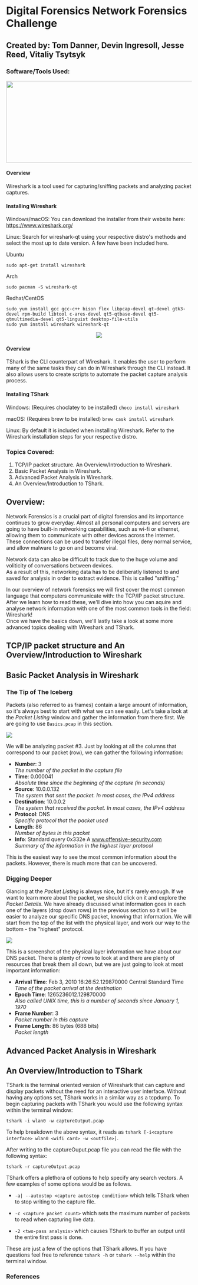 # Digital Forensics Network Forensics Challenge
## Created by: Tom Danner, Devin Ingresoll, Jesse Reed, Vitaliy Tsytsyk

### Software/Tools Used:
<p align="center">
  <img src="https://github.com/tsytsykvitaliy/digital-forensics-network-forensics-challenge/blob/main/Wireshark_Logo.png" width="800" height="221" />
</p>

#### Overview

Wireshark is a tool used for capturing/sniffing packets and analyzing packet captures.

#### Installing Wireshark
Windows/macOS: You can download the installer from their website here: https://www.wireshark.org/

Linux: Search for wireshark-qt using your respective distro's methods and select the most up to date version. A few have been included here.

Ubuntu

`sudo apt-get install wireshark`

Arch

`sudo pacman -S wireshark-qt`

Redhat/CentOS
```
sudo yum install gcc gcc-c++ bison flex libpcap-devel qt-devel gtk3-devel rpm-build libtool c-ares-devel qt5-qtbase-devel qt5-qtmultimedia-devel qt5-linguist desktop-file-utils
sudo yum install wireshark wireshark-qt
```

<p align="center">
  <img src="https://github.com/tsytsykvitaliy/digital-forensics-network-forensics-challenge/blob/main/tshark_logo.png">
</p>

#### Overview

TShark is the CLI counterpart of Wireshark. It enables the user to perform many of the same tasks they can do in Wireshark through the CLI instead. It also allows users to create scripts to automate the packet capture analysis process.

#### Installing TShark
Windows: (Requires choclatey to be installed) `choco install wireshark`

macOS: (Requires brew to be installed) `brew cask install wireshark`

Linux: By default it is included when installing Wireshark. Refer to the Wireshark installation steps for your respective distro.

### Topics Covered:
1. TCP/IP packet structure. An Overview/Introduction to Wireshark.
2. Basic Packet Analysis in Wireshark.
3. Advanced Packet Analysis in Wireshark.
4. An Overview/Introduction to TShark.

## Overview:
Network Forensics is a crucial part of digital forensics and its importance continues to grow everyday.
Almost all personal computers and servers are going to have built-in networking capabilities, such as wi-fi or ethernet, allowing them to communicate with other devices across the internet.
These connections can be used to transfer illegal files, deny normal service, and allow malware to go on and become viral.                                                                                                                                                           

Network data can also be difficult to track due to the huge volume and voliticity of conversations between devices.                                                                                                                                                                      
As a result of this, networking data has to be deliberatly listened to and saved for analysis in order to extract evidence. This is called "sniffing."                                                                                                                                                                

In our overview of network forensics we will first cover the most common language that computers communicate with: the TCP/IP packet structure.                                                                                                                              
After we learn how to read these, we'll dive into how you can aquire and analyse network information with one of the most common tools in the field: Wireshark!                                                                                                                  
Once we have the basics down, we'll lastly take a look at some more advanced topics dealing with Wireshark and TShark.



## TCP/IP packet structure and An Overview/Introduction to Wireshark




## Basic Packet Analysis in Wireshark

### The Tip of The Iceberg

Packets (also referred to as frames) contain a large amount of information, so it's always best to start with what we can see easily. Let's take a look at the _Packet Listing_ window and gather the information from there first. We are going to use `Basics.pcap` in this section.

![](DNS_listing.png)

We will be analyzing packet #3.
Just by looking at all the columns that correspond to our packet (row), we can gather the following information:

- **Number**: 3  
_The number of the packet in the capture file_
- **Time**: 0.000041  
_Absolute time since the beginning of the capture (in seconds)_
- **Source**: 10.0.0.132  
_The system that sent the packet. In most cases, the IPv4 address_
- **Destination**: 10.0.0.2  
_The system that received the packet. In most cases, the IPv4 address_
- **Protocol**: DNS  
_Specific protocol that the packet used_
- **Length**: 86  
_Number of bytes in this packet_
- **Info**: Standard query 0x332e A www.offensive-security.com  
_Summary of the information in the highest layer protocol_

This is the easiest way to see the most common information about the packets. However, there is much more that can be uncovered.

### Digging Deeper

Glancing at the _Packet Listing_ is always nice, but it's rarely enough. If we want to learn more about the packet, we should click on it and explore the _Packet Details_. We have already discussed what information goes in each one of the layers (drop down rows) in the previous section so it will be easier to analyze our specific DNS packet, knowing that information. We will start from the top of the list with the physical layer, and work our way to the bottom - the "highest" protocol.

![](physical.png)

This is a screenshot of the physical layer information we have about our DNS packet. There is plenty of rows to look at and there are plenty of resources that break them all down, but we are just going to look at most important information:

- **Arrival Time**: Feb 3, 2010 16:26:52.129870000 Central Standard Time  
_Time of the packet arrival at the destination_
- **Epoch Time**: 1265236012.129870000  
_Also called UNIX time, this is a number of seconds since January 1, 1970_
- **Frame Number**: 3  
_Packet number in this capture_
- **Frame Length**: 86 bytes (688 bits)  
_Packet length_

## Advanced Packet Analysis in Wireshark



## An Overview/Introduction to TShark
TShark is the terminal oriented version of Wireshark that can capture and display packets without the need for an interactive user interface. Without having any options set, TShark works in a similar way as a tcpdump. To begin capturing packets with TShark you would use the following syntax within the terminal window: 

`tshark -i wlan0 -w captureOutput.pcap`

To help breakdown the above syntax, it reads as `tshark [-i<capture interface> wlan0 <wifi card> -w <outfile>]`.

After writing to the captureOuput.pcap file you can read the file with the following syntax:

`tshark -r captureOutput.pcap`

TShark offers a plethora of options to help specify any search vectors. A few examples of some options would be as follows.

- `-a| --autostop <capture autostop condition>` which tells TShark when to stop writing to the capture file. 

- `-c <capture packet count>` which sets the maximum number of packets to read when capturing live data. 

- `-2 <two-pass analysis>` which causes TShark to buffer an output until the entire first pass is done. 

These are just a few of the options that TShark allows. If you have questions feel free to reference `tshark -h` or `tshark --help` within the terminal window.



### References
